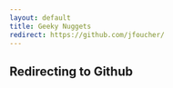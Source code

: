 ```yaml
---
layout: default
title: Geeky Nuggets
redirect: https://github.com/jfoucher/
---
```



## Redirecting to Github